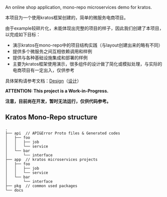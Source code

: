 An online shop application, mono-repo microservices demo for kratos.

本项目为一个使用kratos框架创建的，简单的微服务电商项目。

由于example较碎片化，未能体现出完整的项目的样子，因此我们创建了本项目，以完成如下目标：

* 演示kratos在mono-repo中的项目结构实践（与layout创建出来的略有不同）
* 提供多个微服务之间互相依赖调用和样例
* 提供与各种基础设施集成和部署的样例
* 主要为kratos框架使用演示，很多组件的设计做了简化或模拟处理，与实际的电商项目有一定出入，仅供参考

具体架构请参考文档：[Design](design.md)（[设计](design_cn.md)）

**ATTENTION: This project is a Work-in-Progress.**

**注意，目前尚在开发，暂时无法运行，仅供代码参考。**

## Kratos Mono-Repo structure
```
.
├── api  // API&Error Proto files & Generated codes
│   ├── foo
│   │   ├── job
│   │   └── service
│   └── bar
│       └── interface
├── app  // kratos microservices projects
│   ├── foo
│   │   ├── job
│   │   └── service
│   └── bar
│       └── interface
├── pkg  // common used packages
└── docs

```
